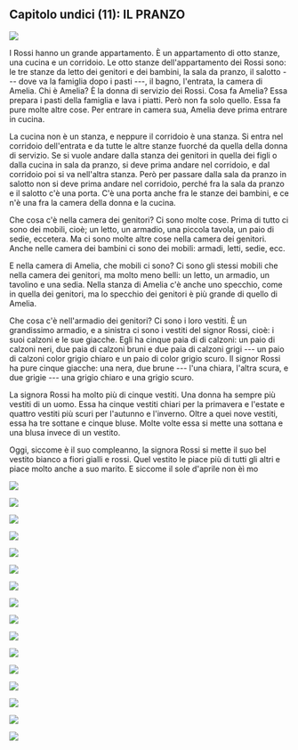 ## Capitolo undici (11): IL PRANZO

![](../images/11.1.png)

I Rossi hanno un grande appartamento. È un appartamento di otto stanze, una cucina e un corridoio. Le otto stanze dell'appartamento dei Rossi sono: le tre stanze da letto dei genitori e dei bambini, la sala da pranzo, il salotto --- dove va la famiglia dopo i pasti ---, il bagno, l'entrata, la camera di Amelia. Chi è Amelia? È la donna di servizio dei Rossi. Cosa fa Amelia? Essa prepara i pasti della famiglia e lava i piatti. Però non fa solo quello. Essa fa pure molte altre cose. Per entrare in camera sua, Amelia deve prima entrare in cucina.

La cucina non è un stanza, e neppure il corridoio è una stanza. Si entra nel corridoio dell'entrata e da tutte le altre stanze fuorché da quella della donna di servizio. Se si vuole andare dalla stanza dei genitori in quella dei figli o dalla cucina in sala da pranzo, si deve prima andare nel corridoio, e dal corridoio poi si va nell'altra stanza. Però per passare dalla sala da pranzo in salotto non si deve prima andare nel corridoio, perché fra la sala da pranzo e il salotto c'è una porta. C'è una porta anche fra le stanze dei bambini, e ce n'è una fra la camera della donna e la cucina.

Che cosa c'è nella camera dei genitori? Ci sono molte cose. Prima di tutto ci sono dei mobili, cioè; un letto, un armadio, una piccola tavola, un paio di sedie, eccetera. Ma ci sono molte altre cose nella camera dei genitori. Anche nelle camera dei bambini ci sono dei mobili: armadi, letti, sedie, ecc.

E nella camera di Amelia, che mobili ci sono? Ci sono gli stessi mobili che nella camera dei genitori, ma molto meno belli: un letto, un armadio, un tavolino e una sedia. Nella stanza di Amelia c'è anche uno specchio, come in quella dei genitori, ma lo specchio dei genitori è più grande di quello di Amelia.

Che cosa c'è nell'armadio dei genitori? Ci sono i loro vestiti. È un grandissimo armadio, e a sinistra ci sono i vestiti del signor Rossi, cioè: i suoi calzoni e le sue giacche. Egli ha cinque paia di di calzoni: un paio di calzoni neri, due paia di calzoni bruni e due paia di calzoni grigi --- un paio di calzoni color grigio chiaro e un paio di color grigio scuro. Il signor Rossi ha pure cinque giacche: una nera, due brune --- l'una chiara, l'altra scura, e due grigie --- una grigio chiaro e una grigio scuro.

La signora Rossi ha molto più di cinque vestiti. Una donna ha sempre più vestiti di un uomo. Essa ha cinque vestiti chiari per la primavera e l'estate e quattro vestiti più scuri per l'autunno e l'inverno. Oltre a quei nove vestiti, essa ha tre sottane e cinque bluse. Molte volte essa si mette una sottana e una blusa invece di un vestito.

Oggi, siccome è il suo compleanno, la signora Rossi si mette il suo bel vestito bianco a fiori gialli e rossi. Quel vestito le piace più di tutti gli altri e piace molto anche a suo marito. E siccome il sole d'aprile non èì mo





<!---
Footnotes
-->


![](../images/11sub1.png)

![](../images/11sub2.png)

![](../images/11sub3.png)

![](../images/11sub4.png)

![](../images/11sub5.png)

![](../images/11sub6.png)

![](../images/11sub7.png)

![](../images/11sub8.png)

![](../images/11sub9.png)

![](../images/11sub10.png)

![](../images/11sub11.png)

![](../images/11sub12.png)

![](../images/11sub13.png)

![](../images/11sub14.png)

![](../images/11sub15.png)

![](../images/11sub16.png)

<p style="page-break-after: always;"> </p>
<!--stackedit_data:
eyJoaXN0b3J5IjpbMTk0MTQ3ODk0OSwxNDY1MTAwNDM0LC05NT
E0MTc3NDcsLTE2OTM3ODI0MjYsMTI2MDM3NTIyM119
-->